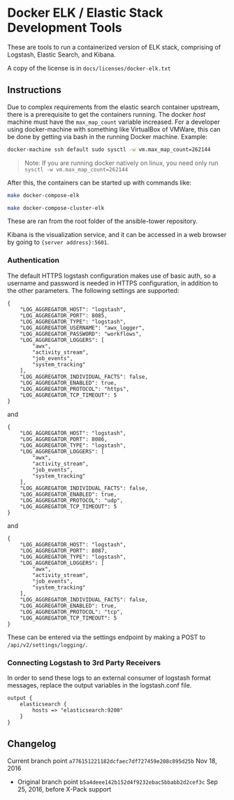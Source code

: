# Docker ELK / Elastic Stack Development Tools

These are tools to run a containerized version of ELK stack, comprising
of Logstash, Elastic Search, and Kibana.

A copy of the license is in `docs/licenses/docker-elk.txt`

## Instructions

Due to complex requirements from the elastic search container upstream, there
is a prerequisite to get the containers running. The docker _host_ machine
must have the `max_map_count` variable increased. For a developer using
docker-machine with something like VirtualBox of VMWare, this can be
done by getting via bash in the running Docker machine. Example:

```bash
docker-machine ssh default sudo sysctl -w vm.max_map_count=262144
```
> Note: If you are running docker natively on linux, you need only run `sysctl -w vm.max_map_count=262144`

After this, the containers can be started up with commands like:

```bash
make docker-compose-elk
```

```bash
make docker-compose-cluster-elk
```

These are ran from the root folder of the ansible-tower repository.

Kibana is the visualization service, and it can be accessed in a web browser
by going to `{server address}:5601`.


### Authentication

The default HTTPS logstash configuration makes use of basic auth, so a username
and password is needed in HTTPS configuration, in addition to the other
parameters. The following settings are supported:

```
{
    "LOG_AGGREGATOR_HOST": "logstash",
    "LOG_AGGREGATOR_PORT": 8085,
    "LOG_AGGREGATOR_TYPE": "logstash",
    "LOG_AGGREGATOR_USERNAME": "awx_logger",
    "LOG_AGGREGATOR_PASSWORD": "workflows",
    "LOG_AGGREGATOR_LOGGERS": [
        "awx",
        "activity_stream",
        "job_events",
        "system_tracking"
    ],
    "LOG_AGGREGATOR_INDIVIDUAL_FACTS": false,
    "LOG_AGGREGATOR_ENABLED": true,
    "LOG_AGGREGATOR_PROTOCOL": "https",
    "LOG_AGGREGATOR_TCP_TIMEOUT": 5
}
```
and
```
{
    "LOG_AGGREGATOR_HOST": "logstash",
    "LOG_AGGREGATOR_PORT": 8086,
    "LOG_AGGREGATOR_TYPE": "logstash",
    "LOG_AGGREGATOR_LOGGERS": [
        "awx",
        "activity_stream",
        "job_events",
        "system_tracking"
    ],
    "LOG_AGGREGATOR_INDIVIDUAL_FACTS": false,
    "LOG_AGGREGATOR_ENABLED": true,
    "LOG_AGGREGATOR_PROTOCOL": "udp",
    "LOG_AGGREGATOR_TCP_TIMEOUT": 5
}
```
and
```
{
    "LOG_AGGREGATOR_HOST": "logstash",
    "LOG_AGGREGATOR_PORT": 8087,
    "LOG_AGGREGATOR_TYPE": "logstash",
    "LOG_AGGREGATOR_LOGGERS": [
        "awx",
        "activity_stream",
        "job_events",
        "system_tracking"
    ],
    "LOG_AGGREGATOR_INDIVIDUAL_FACTS": false,
    "LOG_AGGREGATOR_ENABLED": true,
    "LOG_AGGREGATOR_PROTOCOL": "tcp",
    "LOG_AGGREGATOR_TCP_TIMEOUT": 5
}
```
These can be entered via the settings endpoint by making a POST to
`/api/v2/settings/logging/`.

### Connecting Logstash to 3rd Party Receivers

In order to send these logs to an external consumer of logstash format
messages, replace the output variables in the logstash.conf file.

```
output {
	elasticsearch {
		hosts => "elasticsearch:9200"
	}
}
```

## Changelog

Current branch point `a776151221182dcfaec7df727459e208c895d25b`
Nov 18, 2016


 - Original branch point `b5a4deee142b152d4f9232ebac5bbabb2d2cef3c`
   Sep 25, 2016, before X-Pack support
